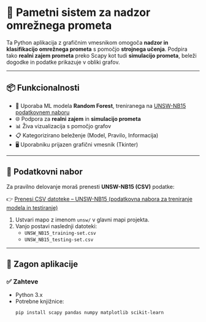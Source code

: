 # 🧠 Pametni sistem za nadzor omrežnega prometa

Ta Python aplikacija z grafičnim vmesnikom omogoča **nadzor in klasifikacijo omrežnega prometa** s pomočjo **strojnega učenja**. Podpira tako **realni zajem prometa** preko Scapy kot tudi **simulacijo prometa**, beleži dogodke in podatke prikazuje v obliki grafov.

---

## 📦 Funkcionalnosti

- 🧪 Uporaba ML modela **Random Forest**, treniranega na [UNSW-NB15 podatkovnem naboru](#podatkovni-nabor)
- 🌐 Podpora za **realni zajem** in **simulacijo prometa**
- 📊 Živa vizualizacija s pomočjo grafov
- 📋 Kategorizirano beleženje (Model, Pravilo, Informacija)
- 🖥️ Uporabniku prijazen grafični vmesnik (Tkinter)

---

## 📁 Podatkovni nabor

Za pravilno delovanje moraš prenesti **UNSW-NB15 (CSV)** podatke:

👉 [Prenesi CSV datoteke – UNSW-NB15 (podatkovna nabora za treniranje modela in testiranje)](https://unsw-my.sharepoint.com/personal/z5025758_ad_unsw_edu_au/_layouts/15/onedrive.aspx?id=%2Fpersonal%2Fz5025758%5Fad%5Funsw%5Fedu%5Fau%2FDocuments%2FUNSW%2DNB15%20dataset%2FCSV%20Files%2FTraining%20and%20Testing%20Sets&ga=1)

1. Ustvari mapo z imenom `unsw/` v glavni mapi projekta.
2. Vanjo postavi naslednji datoteki:
   - `UNSW_NB15_training-set.csv`
   - `UNSW_NB15_testing-set.csv`

---

## 🚀 Zagon aplikacije

### ✅ Zahteve

- Python 3.x
- Potrebne knjižnice:
  ```bash
  pip install scapy pandas numpy matplotlib scikit-learn
